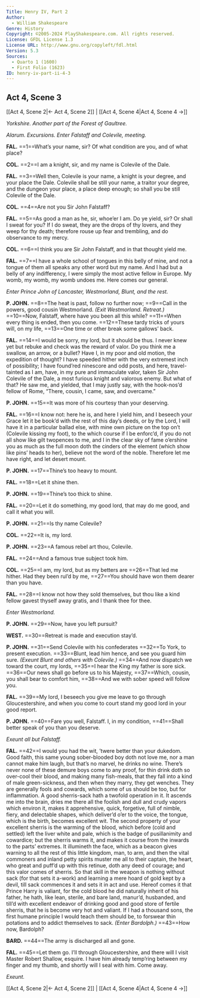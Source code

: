 ```yaml
---
Title: Henry IV, Part 2
Author: 
  - William Shakespeare
Genre: History
Copyright: ©2005-2024 PlayShakespeare.com. All rights reserved.
License: GFDL License 1.3
License URL: http://www.gnu.org/copyleft/fdl.html
Version: 5.3
Sources:
  - Quarto 1 (1600)
  - First Folio (1623)
ID: henry-iv-part-ii-4-3
---
```


## Act 4, Scene 3
[[Act 4, Scene 2|← Act 4, Scene 2]] | [[Act 4, Scene 4|Act 4, Scene 4 →]]

*Yorkshire. Another part of the Forest of Gaultree.*

*Alarum. Excursions. Enter Falstaff and Colevile, meeting.*

**FAL.**
==1==What’s your name, sir? Of what condition are you, and of what place?

**COL.**
==2==I am a knight, sir, and my name is Colevile of the Dale.

**FAL.**
==3==Well then, Colevile is your name, a knight is your degree, and your place the Dale. Colevile shall be still your name, a traitor your degree, and the dungeon your place, a place deep enough; so shall you be still Colevile of the Dale.

**COL.**
==4==Are not you Sir John Falstaff?

**FAL.**
==5==As good a man as he, sir, whoe’er I am. Do ye yield, sir? Or shall I sweat for you? If I do sweat, they are the drops of thy lovers, and they weep for thy death; therefore rouse up fear and trembling, and do observance to my mercy.

**COL.**
==6==I think you are Sir John Falstaff, and in that thought yield me.

**FAL.**
==7==I have a whole school of tongues in this belly of mine, and not a tongue of them all speaks any other word but my name. And I had but a belly of any indifferency, I were simply the most active fellow in Europe. My womb, my womb, my womb undoes me. Here comes our general.

*Enter Prince John of Lancaster, Westmorland, Blunt, and the rest.*

**P. JOHN.**
==8==The heat is past, follow no further now;
==9==Call in the powers, good cousin Westmorland.
*(Exit Westmorland. Retreat.)*
==10==Now, Falstaff, where have you been all this while?
==11==When every thing is ended, then you come.
==12==These tardy tricks of yours will, on my life,
==13==One time or other break some gallows’ back.

**FAL.**
==14==I would be sorry, my lord, but it should be thus. I never knew yet but rebuke and check was the reward of valor. Do you think me a swallow, an arrow, or a bullet? Have I, in my poor and old motion, the expedition of thought? I have speeded hither with the very extremest inch of possibility; I have found’red ninescore and odd posts, and here, travel-tainted as I am, have, in my pure and immaculate valor, taken Sir John Colevile of the Dale, a most furious knight and valorous enemy. But what of that? He saw me, and yielded, that I may justly say, with the hook-nos’d fellow of Rome, “There, cousin, I came, saw, and overcame.”

**P. JOHN.**
==15==It was more of his courtesy than your deserving.

**FAL.**
==16==I know not: here he is, and here I yield him, and I beseech your Grace let it be book’d with the rest of this day’s deeds, or by the Lord, I will have it in a particular ballad else, with mine own picture on the top on’t (Colevile kissing my foot), to the which course if I be enforc’d, if you do not all show like gilt twopences to me, and I in the clear sky of fame o’ershine you as much as the full moon doth the cinders of the element (which show like pins’ heads to her), believe not the word of the noble. Therefore let me have right, and let desert mount.

**P. JOHN.**
==17==Thine’s too heavy to mount.

**FAL.**
==18==Let it shine then.

**P. JOHN.**
==19==Thine’s too thick to shine.

**FAL.**
==20==Let it do something, my good lord, that may do me good, and call it what you will.

**P. JOHN.**
==21==Is thy name Colevile?

**COL.**
==22==It is, my lord.

**P. JOHN.**
==23==A famous rebel art thou, Colevile.

**FAL.**
==24==And a famous true subject took him.

**COL.**
==25==I am, my lord, but as my betters are
==26==That led me hither. Had they been rul’d by me,
==27==You should have won them dearer than you have.

**FAL.**
==28==I know not how they sold themselves, but thou like a kind fellow gavest thyself away gratis, and I thank thee for thee.

*Enter Westmorland.*

**P. JOHN.**
==29==Now, have you left pursuit?

**WEST.**
==30==Retreat is made and execution stay’d.

**P. JOHN.**
==31==Send Colevile with his confederates
==32==To York, to present execution.
==33==Blunt, lead him hence, and see you guard him sure.
*(Exeunt Blunt and others with Colevile.)*
==34==And now dispatch we toward the court, my lords,
==35==I hear the King my father is sore sick.
==36==Our news shall go before us to his Majesty,
==37==Which, cousin, you shall bear to comfort him,
==38==And we with sober speed will follow you.

**FAL.**
==39==My lord, I beseech you give me leave to go through Gloucestershire, and when you come to court stand my good lord in your good report.

**P. JOHN.**
==40==Fare you well, Falstaff. I, in my condition,
==41==Shall better speak of you than you deserve.

*Exeunt all but Falstaff.*

**FAL.**
==42==I would you had the wit, ’twere better than your dukedom. Good faith, this same young sober-blooded boy doth not love me, nor a man cannot make him laugh, but that’s no marvel, he drinks no wine. There’s never none of these demure boys come to any proof, for thin drink doth so over-cool their blood, and making many fish-meals, that they fall into a kind of male green-sickness, and then when they marry, they get wenches. They are generally fools and cowards, which some of us should be too, but for inflammation. A good sherris-sack hath a twofold operation in it. It ascends me into the brain, dries me there all the foolish and dull and crudy vapors which environ it, makes it apprehensive, quick, forgetive, full of nimble, fiery, and delectable shapes, which deliver’d o’er to the voice, the tongue, which is the birth, becomes excellent wit. The second property of your excellent sherris is the warming of the blood, which before (cold and settled) left the liver white and pale, which is the badge of pusillanimity and cowardice; but the sherris warms it, and makes it course from the inwards to the parts’ extremes. It illumineth the face, which as a beacon gives warning to all the rest of this little kingdom, man, to arm, and then the vital commoners and inland petty spirits muster me all to their captain, the heart, who great and puff’d up with this retinue, doth any deed of courage; and this valor comes of sherris. So that skill in the weapon is nothing without sack (for that sets it a-work) and learning a mere hoard of gold kept by a devil, till sack commences it and sets it in act and use. Hereof comes it that Prince Harry is valiant, for the cold blood he did naturally inherit of his father, he hath, like lean, sterile, and bare land, manur’d, husbanded, and till’d with excellent endeavor of drinking good and good store of fertile sherris, that he is become very hot and valiant. If I had a thousand sons, the first humane principle I would teach them should be, to forswear thin potations and to addict themselves to sack.
*(Enter Bardolph.)*
==43==How now, Bardolph?

**BARD.**
==44==The army is discharged all and gone.

**FAL.**
==45==Let them go. I’ll through Gloucestershire, and there will I visit Master Robert Shallow, esquire. I have him already temp’ring between my finger and my thumb, and shortly will I seal with him. Come away.

*Exeunt.*

[[Act 4, Scene 2|← Act 4, Scene 2]] | [[Act 4, Scene 4|Act 4, Scene 4 →]]